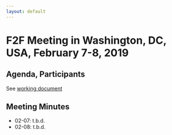 ```yaml
---
layout: default
---
```


# F2F Meeting in Washington, DC, USA, February 7-8, 2019

## Agenda, Participants

See [working document](https://docs.google.com/document/d/11agKfDU1vTjyKBI_ytLBYFChFCqEfFePNVposnmSW_8/edit)

## Meeting Minutes

* 02-07: t.b.d.
* 02-08: t.b.d.
